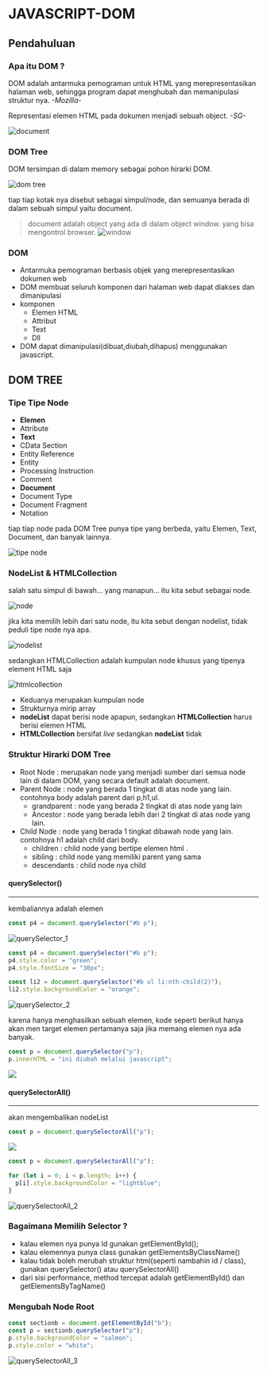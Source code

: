 # **JAVASCRIPT-DOM**

## Pendahuluan
### Apa itu DOM ?
DOM adalah antarmuka pemograman untuk HTML yang merepresentasikan halaman web, sehingga program dapat menghubah dan memanipulasi struktur nya.  *-Mozilla-*

Representasi elemen HTML pada dokumen menjadi sebuah object. *-SG-*

![document](image/../images/document.png)

### DOM Tree
DOM tersimpan di dalam memory sebagai pohon hirarki DOM. 

![dom tree](images/dom%20tree.png)

tiap tiap kotak nya disebut sebagai simpul/node, dan semuanya berada di dalam sebuah simpul yaitu document. 

>document adalah object yang ada di dalam object window. yang bisa mengontrol browser. 
![window](images/window.png)

### DOM
- Antarmuka pemograman berbasis objek yang merepresentasikan dokumen web
- DOM membuat seluruh komponen dari halaman web dapat diakses dan dimanipulasi
- komponen
  - Elemen HTML
  - Attribut
  - Text
  - Dll
- DOM dapat dimanipulasi(dibuat,diubah,dihapus) menggunakan javascript. 

## DOM TREE

### Tipe Tipe Node 
- **Elemen**
- Attribute
- **Text**
- CData Section
- Entity Reference
- Entity
- Processing Instruction
- Comment
- **Document**
- Document Type
- Document Fragment
- Notation

tiap tiap node pada DOM Tree punya tipe yang berbeda, yaitu Elemen, Text, Document, dan banyak lainnya.

![tipe node](images/tipe%20node.png)

### NodeList & HTMLCollection
salah satu simpul di bawah... yang manapun... itu kita sebut sebagai node. 

![node](images/node.png)

jika kita memilih lebih dari satu node, itu kita sebut dengan nodelist, tidak peduli tipe node nya apa.

![nodelist](images/nodelist.png)

sedangkan HTMLCollection adalah kumpulan node khusus yang tipenya element HTML saja

![htmlcollection](images/htmlcollection.png)

- Keduanya merupakan kumpulan node
- Strukturnya mirip array
- **nodeList** dapat berisi node apapun, sedangkan **HTMLCollection** harus berisi elemen HTML
-  **HTMLCollection** bersifat *live* sedangkan **nodeList** tidak

### Struktur Hirarki DOM Tree
- Root Node : merupakan node yang menjadi sumber dari semua node lain di dalam DOM, yang secara default adalah document.
- Parent Node : node yang berada 1 tingkat di atas node yang lain. contohnya body adalah parent dari p,h1,ul. 
  - grandparent : node yang berada 2 tingkat di atas node yang lain
  - Ancestor : node yang berada lebih dari 2 tingkat di atas node yang lain.
- Child Node : node yang berada 1 tingkat dibawah node yang lain. contohnya h1 adalah child dari body. 
  - children : child node yang bertipe elemen html . 
  - sibling : child node yang memiliki parent yang sama 
  - descendants : child node nya child

#### querySelector() 
---
kembaliannya adalah elemen
```js
const p4 = document.querySelector("#b p");
```

![querySelector_1](images/querySelector_1.png)

```js
const p4 = document.querySelector("#b p");
p4.style.color = "green";
p4.style.fontSize = "30px";

const li2 = document.querySelector("#b ul li:nth-child(2)");
li2.style.backgroundColor = "orange";
```

![querySelector_2](images/querySelector_2.png)

karena hanya menghasilkan sebuah elemen, kode seperti berikut hanya akan men target elemen pertamanya saja jika memang elemen nya ada banyak.

```js
const p = document.querySelector("p");
p.innerHTML = "ini diubah melalui javascript";
```

![](images/querySelector_4.png)

#### querySelectorAll()
---
akan mengembalikan nodeList

```js
const p = document.querySelectorAll("p");
```

![](images/querySelectorAll_1.png)

```js
const p = document.querySelectorAll("p");

for (let i = 0; i < p.length; i++) {
  p[i].style.backgroundColor = "lightblue";
}
```

![querySelectorAll_2](images/querySelectorAll_2.png)

### Bagaimana Memilih Selector ?

- kalau elemen nya punya Id gunakan getElementById();
- kalau elemennya punya class gunakan getElementsByClassName()
- kalau tidak boleh merubah struktur html(seperti nambahin id / class), gunakan querySelector() atau querySelectorAll()
- dari sisi performance, method tercepat adalah getElementById() dan getElementsByTagName()

### Mengubah Node Root
```js
const sectionb = document.getElementById("b");
const p = sectionb.querySelector("p");
p.style.backgroundColor = "salmon";
p.style.color = "white";
```

![querySelectorAll_3](images/querySelectorAll_3.png)

